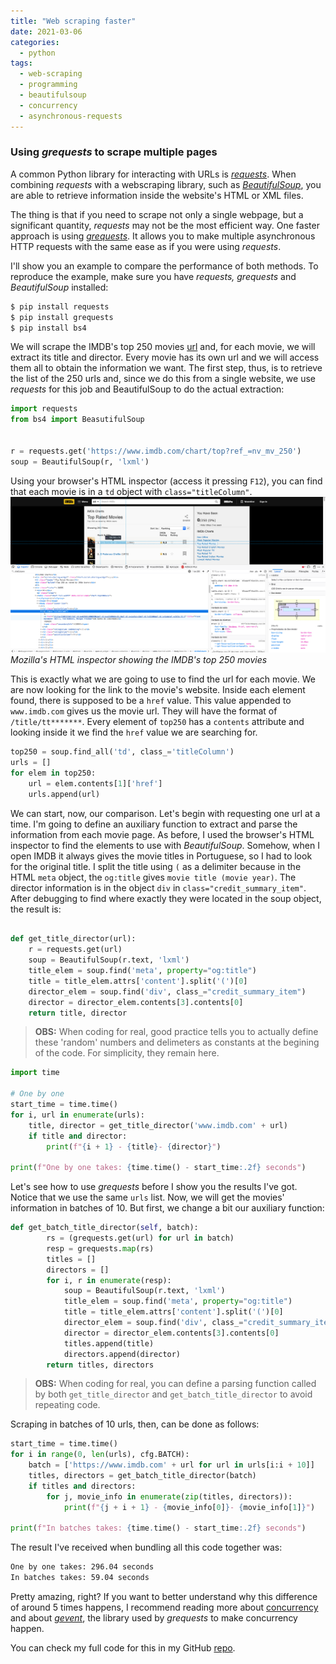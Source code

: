 ```yaml
---
title: "Web scraping faster"
date: 2021-03-06
categories:
  - python
tags:
  - web-scraping
  - programming
  - beautifulsoup
  - concurrency
  - asynchronous-requests
---
```


### Using *grequests* to scrape multiple pages

A common Python library for interacting with URLs is [*requests*][requests-docs]. When combining *requests* with a webscraping library, such as [*BeautifulSoup*][soup-docs], you are able to retrieve information inside the website's HTML or XML files.

The thing is that if you need to scrape not only a single webpage, but a significant quantity, *requests* may not be the most efficient way. One faster approach is using [*grequests*][grequests]. It allows you to make multiple asynchronous HTTP requests with the same ease as if you were using *requests*.

I'll show you an example to compare the performance of both methods. To reproduce the example, make sure you have *requests, grequests* and *BeautifulSoup* installed:

```bash
$ pip install requests
$ pip install grequests
$ pip install bs4
```

We will scrape the IMDB's top 250 movies [url][top250] and, for each movie, we will extract its title and director. Every movie has its own url and we will access them all to obtain the information we want. The first step, thus, is to retrieve the list of the 250 urls and, since we do this from a single website, we use *requests* for this job and BeautifulSoup to do the actual extraction:

```python
import requests
from bs4 import BeasutifulSoup


r = requests.get('https://www.imdb.com/chart/top?ref_=nv_mv_250')
soup = BeautifulSoup(r, 'lxml')
```

Using your browser's HTML inspector (access it pressing `F12`), you can find that each movie is in a `td` object with `class="titleColumn"`. 
![HTML inspector](/assets/images/imdb_top250_html_inspector.png 'HTML inspector')
*Mozilla's HTML inspector showing the IMDB's top 250 movies*

This is exactly what we are going to use to find the url for each movie. We are now looking for the link to the movie's website. Inside each element found, there is supposed to be a `href` value. This value appended to `www.imdb.com` gives us the movie url. They will have the format of `/title/tt*******`. Every element of `top250` has a `contents` attribute and looking inside it we find the `href` value we are searching for.


```python
top250 = soup.find_all('td', class_='titleColumn')
urls = []
for elem in top250:
    url = elem.contents[1]['href']
    urls.append(url)
```

We can start, now, our comparison. Let's begin with requesting one url at a time. I'm going to define an auxiliary function to extract and parse the information from each movie page. As before, I used the browser's HTML inspector to find the elements to use with *BeautifulSoup*. Somehow, when I open IMDB it always gives the movie titles in Portuguese, so I had to look for the original title. I split the title using `(` as a delimiter because in the HTML `meta` object, the `og:title` gives `movie title (movie year)`. The director information is in the object `div` in `class="credit_summary_item"`. After debugging to find where exactly they were located in the soup object, the result is:
```python

def get_title_director(url):
    r = requests.get(url)
    soup = BeautifulSoup(r.text, 'lxml')
    title_elem = soup.find('meta', property="og:title")
    title = title_elem.attrs['content'].split('(')[0]
    director_elem = soup.find('div', class_="credit_summary_item")
    director = director_elem.contents[3].contents[0]
    return title, director

```
> **OBS:** When coding for real, good practice tells you to actually define these 'random' numbers and delimeters as constants at the begining of the code. For simplicity, they remain here.

```python
import time

# One by one
start_time = time.time()
for i, url in enumerate(urls):
    title, director = get_title_director('www.imdb.com' + url)
    if title and director:
        print(f"{i + 1} - {title}- {director}")

print(f"One by one takes: {time.time() - start_time:.2f} seconds")
```

Let's see how to use *grequests* before I show you the results I've got. Notice that we use the same `urls` list. Now, we will get the movies' information in batches of 10. But first, we change a bit our auxiliary function:

```python
def get_batch_title_director(self, batch):
        rs = (grequests.get(url) for url in batch)
        resp = grequests.map(rs)
        titles = []
        directors = []
        for i, r in enumerate(resp):
        	soup = BeautifulSoup(r.text, 'lxml')
        	title_elem = soup.find('meta', property="og:title")
        	title = title_elem.attrs['content'].split('(')[0]
        	director_elem = soup.find('div', class_="credit_summary_item")
        	director = director_elem.contents[3].contents[0]
            titles.append(title)
            directors.append(director)
        return titles, directors
```

> **OBS:** When coding for real, you can define a parsing function called by both `get_title_director` and `get_batch_title_director` to avoid repeating code.

Scraping in batches of 10 urls, then, can be done as follows:

```python
start_time = time.time()
for i in range(0, len(urls), cfg.BATCH):
    batch = ['https://www.imdb.com' + url for url in urls[i:i + 10]]
    titles, directors = get_batch_title_director(batch)
    if titles and directors:
        for j, movie_info in enumerate(zip(titles, directors)):
            print(f"{j + i + 1} - {movie_info[0]}- {movie_info[1]}")

print(f"In batches takes: {time.time() - start_time:.2f} seconds")
```

The result I've received when bundling all this code together was:

```bash
One by one takes: 296.04 seconds
In batches takes: 59.04 seconds
```

Pretty amazing, right? If you want to better understand why this difference of around 5 times happens, I recommend reading more about [concurrency][concurrency] and about [*gevent*][gevent], the library used by *grequests* to make concurrency happen.

You can check my full code for this in my GitHub [repo][imdb-repo].

[requests-docs]: https://requests.readthedocs.io
[soup-docs]: https://beautiful-soup-4.readthedocs.io/en/latest/
[grequests]: https://github.com/spyoungtech/grequests
[top250]: https://www.imdb.com/chart/top?ref_=nv_mv_250
[gevent]: http://www.gevent.org/
[concurrency]: https://en.wikipedia.org/wiki/Concurrency_(computer_science)
[imdb-repo]: https://github.com/lnros/top-250-imdb-movies-scraper